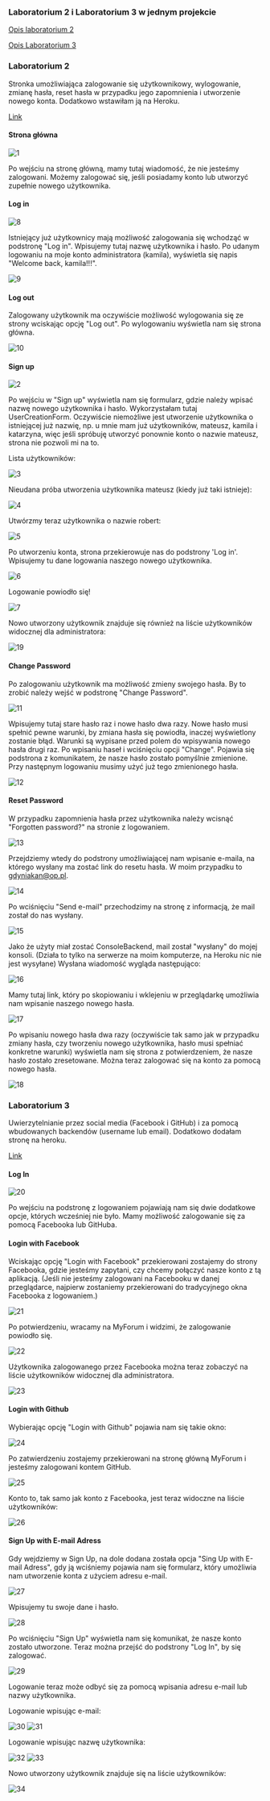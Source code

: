 ### Laboratorium 2 i Laboratorium 3 w jednym projekcie

[Opis laboratorium 2](https://github.com/kamilanagorska/aplikacje-internetowe-nagorska-185ic/tree/main/Laboratorium2oraz3#laboratorium-2)

[Opis Laboratorium 3](https://github.com/kamilanagorska/aplikacje-internetowe-nagorska-185ic/tree/main/Laboratorium2oraz3#laboratorium-3)

### Laboratorium 2
Stronka umożliwiająca zalogowanie się użytkownikowy, wylogowanie, zmianę hasła, reset hasła w przypadku jego zapomnienia i utworzenie nowego konta. Dodatkowo wstawiłam ją na Heroku.

[Link](https://myforum-nagorska.herokuapp.com/)

#### Strona główna
![1](https://github.com/kamilanagorska/aplikacje-internetowe-nagorska-185ic/blob/main/Laboratorium2oraz3/screenshots/1.png?raw=true)

Po wejściu na stronę główną, mamy tutaj wiadomość, że nie jesteśmy zalogowani. Możemy zalogować się, jeśli posiadamy konto lub utworzyć zupełnie nowego użytkownika. 

#### Log in
![8](https://github.com/kamilanagorska/aplikacje-internetowe-nagorska-185ic/blob/main/Laboratorium2oraz3/screenshots/8.png?raw=true)

Istniejący już użytkownicy mają możliwość zalogowania się wchodząć w podstronę "Log in". Wpisujemy tutaj nazwę użytkownika i hasło. Po udanym logowaniu na moje konto administratora (kamila), wyświetla się napis "Welcome back, kamila!!!". 

![9](https://github.com/kamilanagorska/aplikacje-internetowe-nagorska-185ic/blob/main/Laboratorium2oraz3/screenshots/9.png?raw=true)

#### Log out
Zalogowany użytkownik ma oczywiście możliwość wylogowania się ze strony wciskając opcję "Log out". Po wylogowaniu wyświetla nam się strona główna.

![10](https://github.com/kamilanagorska/aplikacje-internetowe-nagorska-185ic/blob/main/Laboratorium2oraz3/screenshots/10.png?raw=true)

#### Sign up 
![2](https://github.com/kamilanagorska/aplikacje-internetowe-nagorska-185ic/blob/main/Laboratorium2oraz3/screenshots/2.png?raw=true)

Po wejściu w "Sign up" wyświetla nam się formularz, gdzie należy wpisać nazwę nowego użytkownika i hasło. Wykorzystałam tutaj UserCreationForm. Oczywiście niemożliwe jest utworzenie użytkownika o istniejącej już nazwię, np. u mnie mam już użytkowników, mateusz, kamila i katarzyna, więc jeśli spróbuję utworzyć ponownie konto o nazwie mateusz, strona nie pozwoli mi na to. 

Lista użytkowników:

![3](https://github.com/kamilanagorska/aplikacje-internetowe-nagorska-185ic/blob/main/Laboratorium2oraz3/screenshots/3.png?raw=true)

Nieudana próba utworzenia użytkownika mateusz (kiedy już taki istnieje):

![4](https://github.com/kamilanagorska/aplikacje-internetowe-nagorska-185ic/blob/main/Laboratorium2oraz3/screenshots/4.png?raw=true)

Utwórzmy teraz użytkownika o nazwie robert:

![5](https://github.com/kamilanagorska/aplikacje-internetowe-nagorska-185ic/blob/main/Laboratorium2oraz3/screenshots/5.png?raw=true)

Po utworzeniu konta, strona przekierowuje nas do podstrony 'Log in'. Wpisujemy tu dane logowania naszego nowego użytkownika.

![6](https://github.com/kamilanagorska/aplikacje-internetowe-nagorska-185ic/blob/main/Laboratorium2oraz3/screenshots/6.png?raw=true)

Logowanie powiodło się!

![7](https://github.com/kamilanagorska/aplikacje-internetowe-nagorska-185ic/blob/main/Laboratorium2oraz3/screenshots/7.png?raw=true)

Nowo utworzony użytkownik znajduje się również na liście użytkowników widocznej dla administratora:

![19](https://github.com/kamilanagorska/aplikacje-internetowe-nagorska-185ic/blob/main/Laboratorium2oraz3/screenshots/19.png?raw=true)

#### Change Password
Po zalogowaniu użytkownik ma możliwość zmieny swojego hasła. By to zrobić należy wejść w podstronę "Change Password". 

![11](https://github.com/kamilanagorska/aplikacje-internetowe-nagorska-185ic/blob/main/Laboratorium2oraz3/screenshots/11.png?raw=true)

Wpisujemy tutaj stare hasło raz i nowe hasło dwa razy. Nowe hasło musi spełnić pewne warunki, by zmiana hasła się powiodła, inaczej wyświetlony zostanie błąd. Warunki są wypisane przed polem do wpisywania nowego hasła drugi raz. Po wpisaniu haseł i wciśnięciu opcji "Change". Pojawia się podstrona z komunikatem, że nasze hasło zostało pomyślnie zmienione. Przy następnym logowaniu musimy użyć już tego zmienionego hasła.

![12](https://github.com/kamilanagorska/aplikacje-internetowe-nagorska-185ic/blob/main/Laboratorium2oraz3/screenshots/12.png?raw=true)

#### Reset Password
W przypadku zapomnienia hasła przez użytkownika należy wcisnąć "Forgotten password?" na stronie z logowaniem. 

![13](https://github.com/kamilanagorska/aplikacje-internetowe-nagorska-185ic/blob/main/Laboratorium2oraz3/screenshots/13.png?raw=true)

Przejdziemy wtedy do podstrony umożliwiającej nam wpisanie e-maila, na którego wysłany ma zostać link do resetu hasła. W moim przypadku to gdyniakan@op.pl. 

![14](https://github.com/kamilanagorska/aplikacje-internetowe-nagorska-185ic/blob/main/Laboratorium2oraz3/screenshots/14.png?raw=true)

Po wciśnięciu "Send e-mail" przechodzimy na stronę z informacją, że mail został do nas wysłany. 

![15](https://github.com/kamilanagorska/aplikacje-internetowe-nagorska-185ic/blob/main/Laboratorium2oraz3/screenshots/15.png?raw=true)

Jako że użyty miał zostać ConsoleBackend, mail został "wysłany" do mojej konsoli. (Działa to tylko na serwerze na moim komputerze, na Heroku nic nie jest wysyłane) Wysłana wiadomość wygląda następująco:

![16](https://github.com/kamilanagorska/aplikacje-internetowe-nagorska-185ic/blob/main/Laboratorium2oraz3/screenshots/16.png?raw=true)

Mamy tutaj link, który po skopiowaniu i wklejeniu w przeglądarkę umożliwia nam wpisanie naszego nowego hasła.

![17](https://github.com/kamilanagorska/aplikacje-internetowe-nagorska-185ic/blob/main/Laboratorium2oraz3/screenshots/17.png?raw=true)

Po wpisaniu nowego hasła dwa razy (oczywiście tak samo jak w przypadku zmiany hasła, czy tworzeniu nowego użytkownika, hasło musi spełniać konkretne warunki) wyświetla nam się strona z potwierdzeniem, że nasze hasło zostało zresetowane. Można teraz zalogować się na konto za pomocą nowego hasła.

![18](https://github.com/kamilanagorska/aplikacje-internetowe-nagorska-185ic/blob/main/Laboratorium2oraz3/screenshots/18.png?raw=true)


### Laboratorium 3
Uwierzytelnianie przez social media (Facebook i GitHub) i za pomocą wbudowanych backendów (username lub email). Dodatkowo dodałam stronę na heroku.

[Link]()

#### Log In
![20](https://github.com/kamilanagorska/aplikacje-internetowe-nagorska-185ic/blob/main/Laboratorium2oraz3/screenshots/20.png?raw=true)

Po wejściu na podstronę z logowaniem pojawiają nam się dwie dodatkowe opcje, których wcześniej nie było. Mamy możliwość zalogowanie się za pomocą Facebooka lub GitHuba.

#### Login with Facebook
Wciskając opcję "Login with Facebook" przekierowani zostajemy do strony Facebooka, gdzie jesteśmy zapytani, czy chcemy połączyć nasze konto z tą aplikacją. (Jeśli nie jesteśmy zalogowani na Facebooku w danej przeglądarce, najpierw zostaniemy przekierowani do tradycyjnego okna Facebooka z logowaniem.)

![21](https://github.com/kamilanagorska/aplikacje-internetowe-nagorska-185ic/blob/main/Laboratorium2oraz3/screenshots/21.png?raw=true)

Po potwierdzeniu, wracamy na MyForum i widzimi, że zalogowanie powiodło się.

![22](https://github.com/kamilanagorska/aplikacje-internetowe-nagorska-185ic/blob/main/Laboratorium2oraz3/screenshots/22.png?raw=true)

Użytkownika zalogowanego przez Facebooka można teraz zobaczyć na liście użytkowników widocznej dla administratora.

![23](https://github.com/kamilanagorska/aplikacje-internetowe-nagorska-185ic/blob/main/Laboratorium2oraz3/screenshots/23.png?raw=true)

#### Login with Github
Wybierając opcję "Login with Github" pojawia nam się takie okno:

![24](https://github.com/kamilanagorska/aplikacje-internetowe-nagorska-185ic/blob/main/Laboratorium2oraz3/screenshots/24.png?raw=true)

Po zatwierdzeniu zostajemy przekierowani na stronę główną MyForum i jesteśmy zalogowani kontem GitHub. 

![25](https://github.com/kamilanagorska/aplikacje-internetowe-nagorska-185ic/blob/main/Laboratorium2oraz3/screenshots/25.png?raw=true)

Konto to, tak samo jak konto z Facebooka, jest teraz widoczne na liście użytkowników:

![26](https://github.com/kamilanagorska/aplikacje-internetowe-nagorska-185ic/blob/main/Laboratorium2oraz3/screenshots/26.png?raw=true)

#### Sign Up with E-mail Adress
Gdy wejdziemy w Sign Up, na dole dodana została opcja "Sing Up with E-mail Adress", gdy ją wciśniemy pojawia nam się formularz, który umożliwia nam utworzenie konta z użyciem adresu e-mail.

![27](https://github.com/kamilanagorska/aplikacje-internetowe-nagorska-185ic/blob/main/Laboratorium2oraz3/screenshots/27.png?raw=true)

Wpisujemy tu swoje dane i hasło.

![28](https://github.com/kamilanagorska/aplikacje-internetowe-nagorska-185ic/blob/main/Laboratorium2oraz3/screenshots/28.png?raw=true)

Po wciśnięciu "Sign Up" wyświetla nam się komunikat, że nasze konto zostało utworzone. Teraz można przejść do podstrony "Log In", by się zalogować. 

![29](https://github.com/kamilanagorska/aplikacje-internetowe-nagorska-185ic/blob/main/Laboratorium2oraz3/screenshots/29.png?raw=true)

Logowanie teraz może odbyć się za pomocą wpisania adresu e-mail lub nazwy użytkownika.

Logowanie wpisując e-mail:

![30](https://github.com/kamilanagorska/aplikacje-internetowe-nagorska-185ic/blob/main/Laboratorium2oraz3/screenshots/30.png?raw=true)
![31](https://github.com/kamilanagorska/aplikacje-internetowe-nagorska-185ic/blob/main/Laboratorium2oraz3/screenshots/31.png?raw=true)

Logowanie wpisując nazwę użytkownika:

![32](https://github.com/kamilanagorska/aplikacje-internetowe-nagorska-185ic/blob/main/Laboratorium2oraz3/screenshots/32.png?raw=true)
![33](https://github.com/kamilanagorska/aplikacje-internetowe-nagorska-185ic/blob/main/Laboratorium2oraz3/screenshots/33.png?raw=true)

Nowo utworzony użytkownik znajduje się na liście użytkowników:

![34](https://github.com/kamilanagorska/aplikacje-internetowe-nagorska-185ic/blob/main/Laboratorium2oraz3/screenshots/34.png?raw=true)









